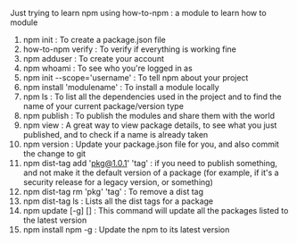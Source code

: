 Just trying to learn npm using how-to-npm : a module to learn how to module

 1. npm init : To create a package.json file
 2. how-to-npm verify : To verify if everything is working fine
 3. npm adduser :  To create your account
 4. npm whoami : To see who you're logged in as
 5. npm init --scope='username' : To tell npm about your project
 6. npm install 'modulename' : To install a module locally
 7. npm ls : To list all the dependencies used in the project and to find the name of your current package/version type
 8. npm publish :  To publish the modules and share them with the world
 9. npm view : A great way to view package details, to see what you just published, and to check if a name is already taken
10. npm version : Update your package.json file for you, and also commit the change to git
11. npm dist-tag add 'pkg@1.0.1' 'tag' : if you need to publish something, and not make it the default version of a package (for      example, if it's a security release for a legacy version, or something)
12. npm dist-tag rm 'pkg' 'tag' : To remove a dist tag
13. npm dist-tag ls : Lists all the dist tags for a package
14. npm update [-g] [<pkg>] : This command will update all the packages listed to the latest version
15. npm install npm -g : Update the npm to its latest version
